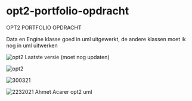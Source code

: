 # opt2-portfolio-opdracht
OPT2 PORTFOLIO OPDRACHT

Data en Engine klasse goed in uml uitgewerkt, de andere klassen moet ik nog in uml uitwerken


![opt2 Laatste versie (moet nog updaten)](https://user-images.githubusercontent.com/73262708/113076682-e28bc280-91cf-11eb-91ed-e5ad16ad95e6.png)







![opt2](https://user-images.githubusercontent.com/73262708/113068998-b700dc00-91bf-11eb-8c2c-c5b91472b6e9.png)


![300321](https://user-images.githubusercontent.com/73262708/112908838-91f16800-90f0-11eb-93e3-50363fa46e1b.png)


![2232021 Ahmet Acarer opt2 uml](https://user-images.githubusercontent.com/73262708/111925877-d22a6800-8aaa-11eb-8740-f04d1a89f422.png)

